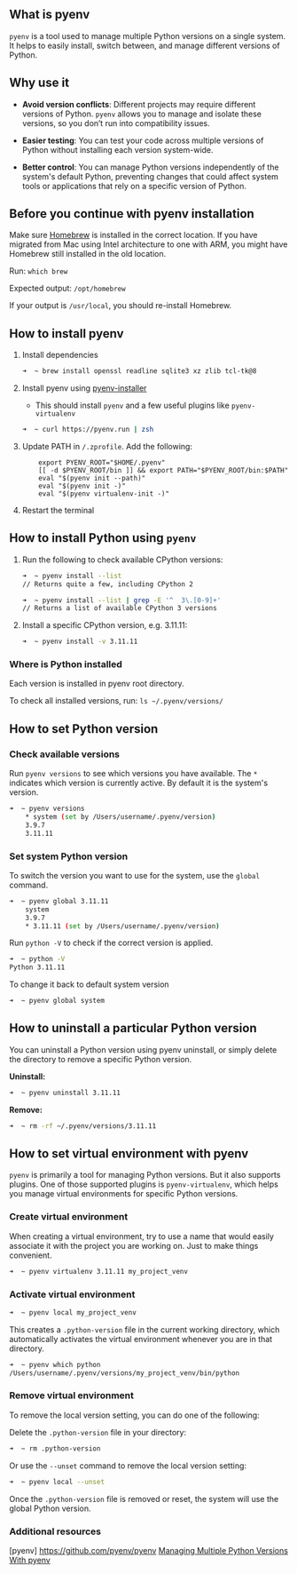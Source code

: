 ## What is pyenv

`pyenv` is a tool used to manage multiple Python versions on a single system. It helps to easily install, switch between, and manage different versions of Python.


## Why use it

* **Avoid version conflicts**: Different projects may require different versions of Python. `pyenv` allows you to manage and isolate these versions, so you don’t run into compatibility issues.

* **Easier testing**: You can test your code across multiple versions of Python without installing each version system-wide.

* **Better control**: You can manage Python versions independently of the system's default Python, preventing changes that could affect system tools or applications that rely on a specific version of Python.


## Before you continue with pyenv installation

Make sure [Homebrew](https://brew.sh/) is installed in the correct location. 
If you have migrated from Mac using Intel architecture to one with ARM, you might have Homebrew still installed in the old location.

Run: `which brew`

Expected output: `/opt/homebrew`

If your output is `/usr/local`, you should re-install Homebrew.


## How to install pyenv

1. Install dependencies

    ```sh
    ➜  ~ brew install openssl readline sqlite3 xz zlib tcl-tk@8
    ```

2. Install pyenv using [pyenv-installer](https://github.com/pyenv/pyenv-installer)
    * This should install `pyenv` and a few useful plugins like `pyenv-virtualenv`

    ```sh
    ➜  ~ curl https://pyenv.run | zsh
    ```

3. Update PATH in `/.zprofile`. Add the following:

    ```
        export PYENV_ROOT="$HOME/.pyenv"
        [[ -d $PYENV_ROOT/bin ]] && export PATH="$PYENV_ROOT/bin:$PATH"
        eval "$(pyenv init --path)"
        eval "$(pyenv init -)"
        eval "$(pyenv virtualenv-init -)"
    ```

4. Restart the terminal


## How to install Python using `pyenv`

1. Run the following to check available CPython versions:

    ```sh
    ➜  ~ pyenv install --list
    // Returns quite a few, including CPython 2
    ```

    ```sh
    ➜  ~ pyenv install --list | grep -E '^  3\.[0-9]+'
    // Returns a list of available CPython 3 versions
    ```

2. Install a specific CPython version, e.g. 3.11.11:

    ```sh
    ➜  ~ pyenv install -v 3.11.11
    ```


### Where is Python installed

Each version is installed in pyenv root directory.

To check all installed versions, run: `ls ~/.pyenv/versions/`


## How to set Python version

### Check available versions

Run `pyenv versions` to see which versions you have available.
The `*` indicates which version is currently active. By default it is the system's version.

```sh
➜  ~ pyenv versions
    * system (set by /Users/username/.pyenv/version)
    3.9.7
    3.11.11
```

### Set system Python version

To switch the version you want to use for the system, use the `global` command. 

```sh
➜  ~ pyenv global 3.11.11
    system
    3.9.7
    * 3.11.11 (set by /Users/username/.pyenv/version)
```

Run `python -V` to check if the correct version is applied.

```sh
➜  ~ python -V
Python 3.11.11
```

To change it back to default system version

```sh
➜  ~ pyenv global system
```

## How to uninstall a particular Python version

You can uninstall a Python version using pyenv uninstall, or simply delete the directory to remove a specific Python version.

**Uninstall:**

```sh
➜  ~ pyenv uninstall 3.11.11
```


**Remove:**

```sh
➜  ~ rm -rf ~/.pyenv/versions/3.11.11
```

## How to set virtual environment with pyenv

`pyenv` is primarily a tool for managing Python versions. But it also supports plugins.
One of those supported plugins is `pyenv-virtualenv`, which helps you manage virtual environments for specific Python versions.

### Create virtual environment

When creating a virtual environment, try to use a name that would easily associate it with the project you are working on. Just to make things convenient. 

```sh
➜  ~ pyenv virtualenv 3.11.11 my_project_venv
```

### Activate virtual environment

```sh
➜  ~ pyenv local my_project_venv
```

This creates a `.python-version` file in the current working directory, which automatically activates the virtual environment whenever you are in that directory.

```sh
➜  ~ pyenv which python
/Users/username/.pyenv/versions/my_project_venv/bin/python
```

### Remove virtual environment

To remove the local version setting, you can do one of the following:

Delete the `.python-version` file in your directory:

```sh
➜  ~ rm .python-version
```

Or use the `--unset` command to remove the local version setting:

```sh
➜  ~ pyenv local --unset
```

Once the `.python-version` file is removed or reset, the system will use the global Python version.


### Additional resources

[pyenv] https://github.com/pyenv/pyenv
[Managing Multiple Python Versions With pyenv](https://realpython.com/intro-to-pyenv/)
